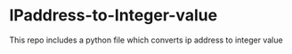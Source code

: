 # IPaddress-to-Integer-value
This repo includes a python file which converts ip address to integer value
